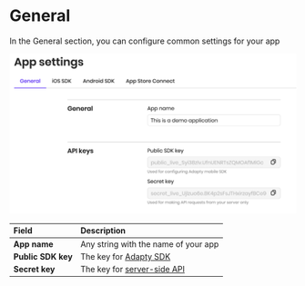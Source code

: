 # General

In the General section, you can configure common settings for your app

![General settings example](../.gitbook/assets/image%20%2817%29.png)

| Field | Description |
| :--- | :--- |
| **App name** | Any string with the name of your app |
| **Public SDK key** | The key for [Adapty SDK](../sdk/integrating-adapty-sdk/) |
| **Secret key** | The key for [server-side API](../server-side-api/getting-started.md) |

